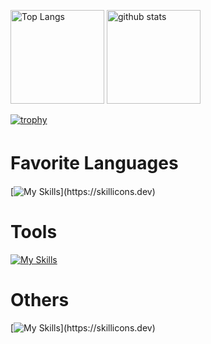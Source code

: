 <p align="left"> 
  <img alt="Top Langs" height="150px" src="https://github-readme-stats.vercel.app/api/top-langs/?username=kai-0307&layout=compact&count_private=true&show_icons=true&theme=tokyonight" />
  <img alt="github stats" height="150px" src="https://github-readme-stats.vercel.app/api?username=kai-0307&count_private=true&show_icons=true&show_icons=true&theme=tokyonight" />
</p>


[![trophy](https://github-profile-trophy.vercel.app/?username=kai-0307&theme=tokyonight&column=7
)](https://github.com/ryo-ma/github-profile-trophy)

# Favorite Languages　
[![My Skills](https://skillicons.dev/icons?i=go,rust,cs,unity,ts,)](https://skillicons.dev)

# Tools
[![My Skills](https://skillicons.dev/icons?i=docker,github,postman,vscode,postgres)](https://skillicons.dev)

# Others
[![My Skills](https://skillicons.dev/icons?i=ruby,rails,)](https://skillicons.dev)
